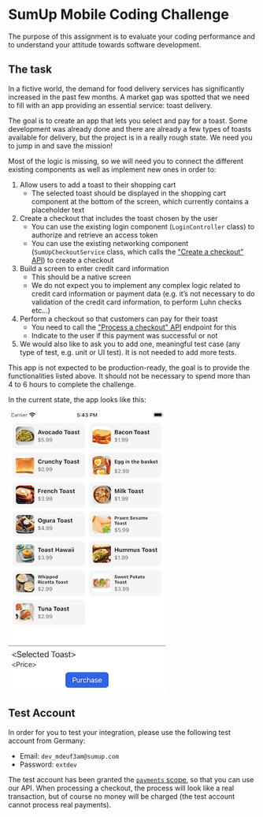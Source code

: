# SumUp Mobile Coding Challenge

The purpose of this assignment is to evaluate your coding performance and to understand your attitude towards software development.

## The task

In a fictive world, the demand for food delivery services has significantly increased in the past few months. A market gap was spotted that we need to fill with an app providing an essential service: toast delivery.

The goal is to create an app that lets you select and pay for a toast. Some development was already done and there are already a few types of toasts available for delivery, but the project is in a really rough state. We need you to jump in and save the mission!

Most of the logic is missing, so we will need you to connect the different existing components as well as implement new ones in order to:

1. Allow users to add a toast to their shopping cart
    * The selected toast should be displayed in the shopping cart component at the bottom of the screen, which currently contains a placeholder text
2. Create a checkout that includes the toast chosen by the user 
    * You can use the existing login component (`LoginController` class) to authorize and retrieve an access token
    * You can use the existing networking component (`SumUpCheckoutService` class, which calls the ["Create a checkout" API](https://developer.sumup.com/rest-api/#tag/Checkouts/paths/~1checkouts/post)) to create a checkout
3. Build a screen to enter credit card information
    * This should be a native screen
    * We do not expect you to implement any complex logic related to credit card information or payment data (e.g. it’s not necessary to do validation of the credit card information, to perform Luhn checks etc…)
4. Perform a checkout so that customers can pay for their toast
    * You need to call the ["Process a checkout" API](https://developer.sumup.com/rest-api/#tag/Checkouts/paths/~1checkouts~1{id}/put) endpoint for this
    * Indicate to the user if this payment was successful or not
5. We would also like to ask you to add one, meaningful test case (any type of test, e.g. unit or UI test). It is not needed to add more tests.

This app is not expected to be production-ready, the goal is to provide the functionalities listed above.
It should not be necessary to spend more than 4 to 6 hours to complete the challenge.

In the current state, the app looks like this:

![](screenshot.png)

## Test Account

In order for you to test your integration, please use the following test account from Germany:
* Email: `dev_mdeuf3am@sumup.com`
* Password: `extdev`


The test account has been granted the [`payments` scope](https://developer.sumup.com/docs/authorization/#restricted-scopes), so that you can use our API.
When processing a checkout, the process will look like a real transaction, but of course no money will be charged (the test account cannot process real payments).
